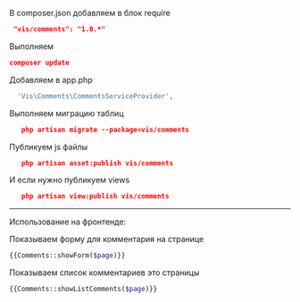 
В composer.json добавляем в блок require
```json
 "vis/comments": "1.0.*"
```

Выполняем
```json
composer update
```

Добавляем в app.php
```php
  'Vis\Comments\CommentsServiceProvider',
```

Выполняем миграцию таблиц
```json
   php artisan migrate --package=vis/comments
```

Публикуем js файлы
```json
   php artisan asset:publish vis/comments
```

И если нужно публикуем views
```json
   php artisan view:publish vis/comments
```
-----------------------------------
Использование на фронтенде:

Показываем форму для комментария на странице
```php
{{Comments::showForm($page)}}
```

Показываем список комментариев это страницы
```php
{{Comments::showListComments($page)}}
```